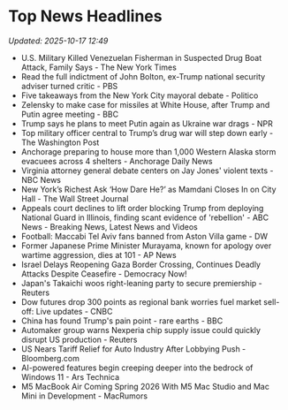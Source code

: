 # Top News Headlines

_Updated: 2025-10-17 12:49_

- U.S. Military Killed Venezuelan Fisherman in Suspected Drug Boat Attack, Family Says - The New York Times
- Read the full indictment of John Bolton, ex-Trump national security adviser turned critic - PBS
- Five takeaways from the New York City mayoral debate - Politico
- Zelensky to make case for missiles at White House, after Trump and Putin agree meeting - BBC
- Trump says he plans to meet Putin again as Ukraine war drags - NPR
- Top military officer central to Trump’s drug war will step down early - The Washington Post
- Anchorage preparing to house more than 1,000 Western Alaska storm evacuees across 4 shelters - Anchorage Daily News
- Virginia attorney general debate centers on Jay Jones' violent texts - NBC News
- New York’s Richest Ask ‘How Dare He?’ as Mamdani Closes In on City Hall - The Wall Street Journal
- Appeals court declines to lift order blocking Trump from deploying National Guard in Illinois, finding scant evidence of 'rebellion' - ABC News - Breaking News, Latest News and Videos
- Football: Maccabi Tel Aviv fans banned from Aston Villa game - DW
- Former Japanese Prime Minister Murayama, known for apology over wartime aggression, dies at 101 - AP News
- Israel Delays Reopening Gaza Border Crossing, Continues Deadly Attacks Despite Ceasefire - Democracy Now!
- Japan's Takaichi woos right-leaning party to secure premiership - Reuters
- Dow futures drop 300 points as regional bank worries fuel market sell-off: Live updates - CNBC
- China has found Trump's pain point - rare earths - BBC
- Automaker group warns Nexperia chip supply issue could quickly disrupt US production - Reuters
- US Nears Tariff Relief for Auto Industry After Lobbying Push - Bloomberg.com
- AI-powered features begin creeping deeper into the bedrock of Windows 11 - Ars Technica
- M5 MacBook Air Coming Spring 2026 With M5 Mac Studio and Mac Mini in Development - MacRumors